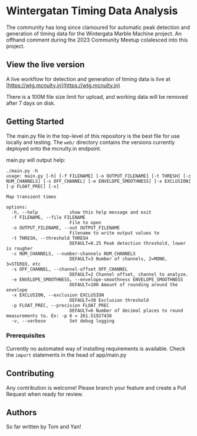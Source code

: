 # Wintergatan Timing Data Analysis

The community has long since clamoured for automatic peak detection and generation of timing data for the Wintergata Marble Machine project. An offhand comment during the 2023 Community Meetup colalesced into this project.

## View the live version

A live workflow for detection and generation of timing data is live at [https://wtg.mcnulty.in](https://wtg.mcnulty.in)

There is a 100M file size limit for upload, and working data will be removed after 7 days on disk.


## Getting Started

The main.py file in the top-level of this repository is the best file for use locally and testing. The `web/` directory contains the versions currently deployed onto the mcnulty.in endpoint.

main.py will output help:
```
./main.py -h
usage: main.py [-h] [-f FILENAME] [-o OUTPUT_FILENAME] [-t THRESH] [-c NUM_CHANNELS] [-s OFF_CHANNEL] [-e ENVELOPE_SMOOTHNESS] [-x EXCLUSION] [-p FLOAT_PREC] [-v]

Map transient times

options:
  -h, --help            show this help message and exit
  -f FILENAME, --file FILENAME
                        File to open
  -o OUTPUT_FILENAME, --out OUTPUT_FILENAME
                        Filename to write output values to
  -t THRESH, --threshold THRESH
                        DEFAULT=0.25 Peak detection threshold, lower is rougher
  -c NUM_CHANNELS, --number-channels NUM_CHANNELS
                        DEFAULT=3 Number of channels, 2=MONO, 3=STEREO, etc
  -s OFF_CHANNEL, --channel-offset OFF_CHANNEL
                        DEFAULT=2 Channel offset, channel to analyze.
  -e ENVELOPE_SMOOTHNESS, --envelope-smoothness ENVELOPE_SMOOTHNESS
                        DEFAULT=100 Amount of rounding around the envelope
  -x EXCLUSION, --exclusion EXCLUSION
                        DEFAULT=30 Exclusion threshold
  -p FLOAT_PREC, --precision FLOAT_PREC
                        DEFAULT=6 Number of decimal places to round measurements to. Ex: -p 6 = 261.51927438
  -v, --verbose         Set debug logging
```

### Prerequisites

Currently no automated way of installing requirements is available. Check the `import` statements in the head of app/main.py


## Contributing

Any contribution is welcome! Please branch your feature and create a Pull Request when ready for review.


## Authors

So far written by Tom and Yan!


